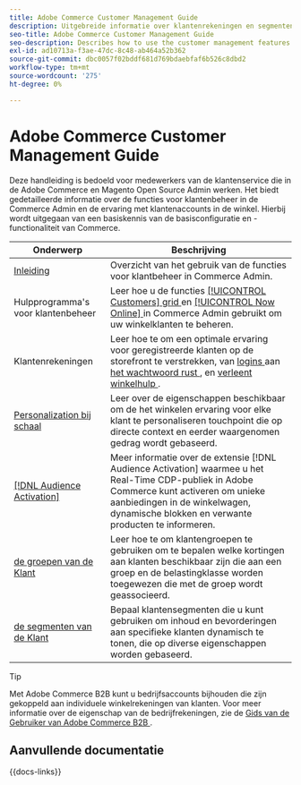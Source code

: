 ```yaml
---
title: Adobe Commerce Customer Management Guide
description: Uitgebreide informatie over klantenrekeningen en segmenten voor beheerders van Adobe Commerce en Magento Open Source, met inbegrip van configuratie.
seo-title: Adobe Commerce Customer Management Guide
seo-description: Describes how to use the customer management features in Adobe Commerce or Magento Open Source.
exl-id: ad10713a-f3ae-47dc-8c48-ab464a52b362
source-git-commit: dbc0057f02bddf681d769bdaebfaf6b526c8dbd2
workflow-type: tm+mt
source-wordcount: '275'
ht-degree: 0%

---
```



# Adobe Commerce Customer Management Guide

Deze handleiding is bedoeld voor medewerkers van de klantenservice die in de Adobe Commerce en Magento Open Source Admin werken. Het biedt gedetailleerde informatie over de functies voor klantenbeheer in de Commerce Admin en de ervaring met klantenaccounts in de winkel. Hierbij wordt uitgegaan van een basiskennis van de basisconfiguratie en -functionaliteit van Commerce.

| Onderwerp | Beschrijving |
| ------- | ----------- |
| [ Inleiding ](customers-introduction.md) | Overzicht van het gebruik van de functies voor klantbeheer in Commerce Admin. |
| Hulpprogramma&#39;s voor klantenbeheer | Leer hoe u de functies [[!UICONTROL Customers] grid ](customers-all.md) en [[!UICONTROL Now Online] ](now-online.md) in Commerce Admin gebruikt om uw winkelklanten te beheren. |
| Klantenrekeningen | Leer hoe te om een optimale ervaring voor geregistreerde klanten op de storefront te verstrekken, van [ logins ](login-landing-page.md) aan [ het wachtwoord rust ](password-reset.md), en [ verleent winkelhulp ](login-as-customer.md). |
| [ Personalization bij schaal ](personalize-scale.md) | Leer over de eigenschappen beschikbaar om de het winkelen ervaring voor elke klant te personaliseren touchpoint die op directe context en eerder waargenomen gedrag wordt gebaseerd. |
| [[!DNL Audience Activation]](audience-activation.md) | Meer informatie over de extensie [!DNL Audience Activation] waarmee u het Real-Time CDP-publiek in Adobe Commerce kunt activeren om unieke aanbiedingen in de winkelwagen, dynamische blokken en verwante producten te informeren. |
| [ de groepen van de Klant ](customer-groups.md) | Leer hoe te om klantengroepen te gebruiken om te bepalen welke kortingen aan klanten beschikbaar zijn die aan een groep en de belastingklasse worden toegewezen die met de groep wordt geassocieerd. |
| [ de segmenten van de Klant ](customer-segments.md) | Bepaal klantensegmenten die u kunt gebruiken om inhoud en bevorderingen aan specifieke klanten dynamisch te tonen, die op diverse eigenschappen worden gebaseerd. |

>[!TIP]
>
>Met Adobe Commerce B2B kunt u bedrijfsaccounts bijhouden die zijn gekoppeld aan individuele winkelrekeningen van klanten. Voor meer informatie over de eigenschap van de bedrijfrekeningen, zie de [ Gids van de Gebruiker van Adobe Commerce B2B ](../b2b/account-companies.md).

## Aanvullende documentatie

{{docs-links}}
